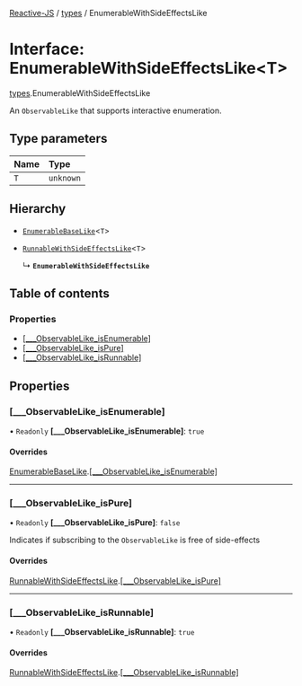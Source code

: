 [Reactive-JS](../README.md) / [types](../modules/types.md) / EnumerableWithSideEffectsLike

# Interface: EnumerableWithSideEffectsLike<T\>

[types](../modules/types.md).EnumerableWithSideEffectsLike

An `ObservableLike` that supports interactive enumeration.

## Type parameters

| Name | Type |
| :------ | :------ |
| `T` | `unknown` |

## Hierarchy

- [`EnumerableBaseLike`](types.EnumerableBaseLike.md)<`T`\>

- [`RunnableWithSideEffectsLike`](types.RunnableWithSideEffectsLike.md)<`T`\>

  ↳ **`EnumerableWithSideEffectsLike`**

## Table of contents

### Properties

- [[\_\_\_ObservableLike\_isEnumerable]](types.EnumerableWithSideEffectsLike.md#[___observablelike_isenumerable])
- [[\_\_\_ObservableLike\_isPure]](types.EnumerableWithSideEffectsLike.md#[___observablelike_ispure])
- [[\_\_\_ObservableLike\_isRunnable]](types.EnumerableWithSideEffectsLike.md#[___observablelike_isrunnable])

## Properties

### [\_\_\_ObservableLike\_isEnumerable]

• `Readonly` **[\_\_\_ObservableLike\_isEnumerable]**: ``true``

#### Overrides

[EnumerableBaseLike](types.EnumerableBaseLike.md).[[___ObservableLike_isEnumerable]](types.EnumerableBaseLike.md#[___observablelike_isenumerable])

___

### [\_\_\_ObservableLike\_isPure]

• `Readonly` **[\_\_\_ObservableLike\_isPure]**: ``false``

Indicates if subscribing to the `ObservableLike` is free of side-effects

#### Overrides

[RunnableWithSideEffectsLike](types.RunnableWithSideEffectsLike.md).[[___ObservableLike_isPure]](types.RunnableWithSideEffectsLike.md#[___observablelike_ispure])

___

### [\_\_\_ObservableLike\_isRunnable]

• `Readonly` **[\_\_\_ObservableLike\_isRunnable]**: ``true``

#### Overrides

[RunnableWithSideEffectsLike](types.RunnableWithSideEffectsLike.md).[[___ObservableLike_isRunnable]](types.RunnableWithSideEffectsLike.md#[___observablelike_isrunnable])
